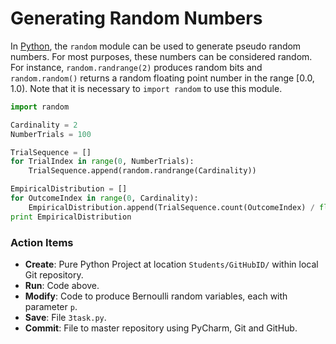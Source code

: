 # Generating Random Numbers

In [Python](https://www.python.org), the `random` module can be used to generate pseudo random numbers.
For most purposes, these numbers can be considered random.
For instance, `random.randrange(2)` produces random bits and `random.random()` returns a random floating point number in the range [0.0, 1.0).
Note that it is necessary to `import random` to use this module.

```python
import random

Cardinality = 2
NumberTrials = 100

TrialSequence = []
for TrialIndex in range(0, NumberTrials):
    TrialSequence.append(random.randrange(Cardinality))

EmpiricalDistribution = []
for OutcomeIndex in range(0, Cardinality):
    EmpiricalDistribution.append(TrialSequence.count(OutcomeIndex) / float(NumberTrials))
print EmpiricalDistribution
```

### Action Items

* __Create__: Pure Python Project at location `Students/GitHubID/` within local Git repository.
* __Run__: Code above.
* __Modify__: Code to produce Bernoulli random variables, each with parameter `p`.
* __Save__: File `3task.py`.
* __Commit__: File to master repository using PyCharm, Git and GitHub.

